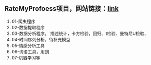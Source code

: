 ## RateMyProfoess项目，网站链接：[link](http://www.ratemyprofessors.com/)

1. 01-爬虫程序
2. 02-数据提取程序
3. 03-数据分析程序， 描述统计，卡方检验，回归、t检验、曼特尼U检验、
4. 04-时间序列分析，待补充模型
5. 05-情感分析工具
6. 06-词语工具，用到
7. 07-机器学习等